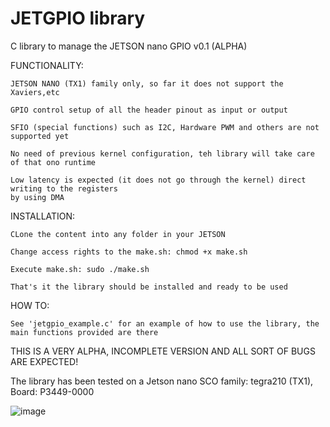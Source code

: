 # JETGPIO library

C library to manage the JETSON nano GPIO v0.1 (ALPHA)

FUNCTIONALITY:

    JETSON NANO (TX1) family only, so far it does not support the Xaviers,etc
  
    GPIO control setup of all the header pinout as input or output
  
    SFIO (special functions) such as I2C, Hardware PWM and others are not supported yet
  
    No need of previous kernel configuration, teh library will take care of that ono runtime
  
    Low latency is expected (it does not go through the kernel) direct writing to the registers
    by using DMA
  
 INSTALLATION:
 
    CLone the content into any folder in your JETSON
  
    Change access rights to the make.sh: chmod +x make.sh
  
    Execute make.sh: sudo ./make.sh
  
    That's it the library should be installed and ready to be used
  
 HOW TO:
 
    See 'jetgpio_example.c' for an example of how to use the library, the main functions provided are there

THIS IS A VERY ALPHA, INCOMPLETE VERSION AND ALL SORT OF BUGS ARE EXPECTED! 

The library has been tested on a Jetson nano SCO family: tegra210 (TX1), Board: P3449-0000

![image](https://user-images.githubusercontent.com/47650457/164944765-998ca31c-d72c-4d2b-8cbc-7bea594ce8d5.png)






